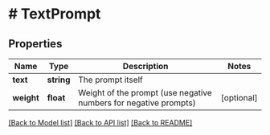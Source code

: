# # TextPrompt

## Properties

Name | Type | Description | Notes
------------ | ------------- | ------------- | -------------
**text** | **string** | The prompt itself |
**weight** | **float** | Weight of the prompt (use negative numbers for negative prompts) | [optional]

[[Back to Model list]](../../README.md#models) [[Back to API list]](../../README.md#endpoints) [[Back to README]](../../README.md)
